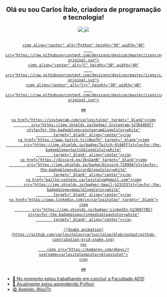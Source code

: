 <div align="center">
	<h2>Olá eu sou Carlos Ítalo, criadora de programação e tecnologia!</h2>
</div>

<div align="center">
	<a href="https://github.com/carlositaloo">
		<img height="180em"
			src="https://github-readme-stats.vercel.app/api?username=carlositaloo&show_icons=true&theme=dark&include_all_commits=true&count_private=true" />
		<img height="180em"
			src="https://github-readme-stats.vercel.app/api/top-langs/?username=carlositaloo&layout=compact&langs_count=7&theme=dark" />
</div>

<div style="display: inline_block" align="center"><br>

	<img align="center" alt="Python" height="30" width="40"
		src="https://raw.githubusercontent.com/devicons/devicon/master/icons/python/python-original.svg">
	<img align="center" alt="C" height="30" width="40"
		src="https://raw.githubusercontent.com/devicons/devicon/master/icons/c/c-original.svg">
	<img align="center" alt="C++" height="30" width="40"
		src="https://raw.githubusercontent.com/devicons/devicon/master/icons/cplusplus/cplusplus-original.svg">

	##

	<a href="https://instagram.com/carlositaloo" target="_blank"><img
			src="https://img.shields.io/badge/-Instagram-%23E4405F?style=for-the-badge&logo=instagram&logoColor=white"
			target="_blank" align="center"></a>
	<a href="https://www.twitch.tv/iNooTh" target="_blank"><img
			src="https://img.shields.io/badge/Twitch-9146FF?style=for-the-badge&logo=twitch&logoColor=white"
			target="_blank" align="center"></a>
	<a href="https://discord.gg/3ksGanN" target="_blank"><img
			src="https://img.shields.io/badge/Discord-7289DA?style=for-the-badge&logo=discord&logoColor=white"
			target="_blank" align="center"></a>
	<a href="mailto:contato.carlositaloo@gmail.com"><img
			src="https://img.shields.io/badge/-Gmail-%23333?style=for-the-badge&logo=gmail&logoColor=white"
			target="_blank" align="center"></a>
	<a href="https://www.linkedin.com/in/carlositaloo" target="_blank"><img
			src="https://img.shields.io/badge/-LinkedIn-%230077B5?style=for-the-badge&logo=linkedin&logoColor=white"
			target="_blank" align="center"></a>

	![Snake animation](https://github.com/carlositaloo/carlositaloo/blob/output/github-contribution-grid-snake.svg)
	<p>
		<img src="https://komarev.com/ghpvc/?username=carlositaloo&color=blueviolet">
	</p>

	##

</div>

- 🔭 No momento estou trabalhando em concluir a Faculdade ADS!
- 🌱 Atualmente estou aprendendo Python
- 😄 Apelido: iNooTh
